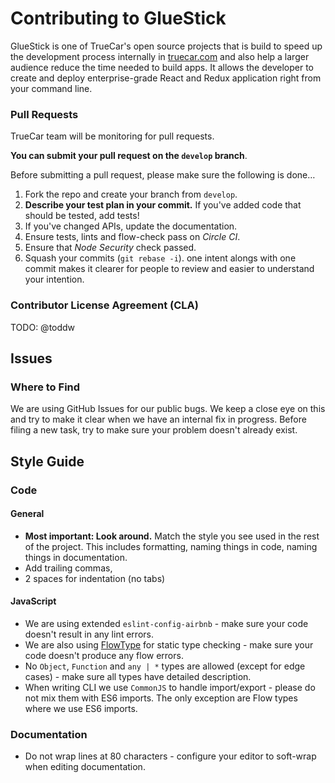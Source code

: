 # Contributing to GlueStick

GlueStick is one of TrueCar's open source projects that is build to speed up the development process internally in [truecar.com](https://truecar.com) and also help a larger audience reduce the time needed to build apps. It allows the developer to create and deploy enterprise-grade React and Redux application right from your command line.

### Pull Requests

TrueCar team will be monitoring for pull requests.

**You can submit your pull request on the `develop` branch**.

Before submitting a pull request, please make sure the following is done…

1. Fork the repo and create your branch from `develop`.
2. **Describe your test plan in your commit.** If you've added code that should be tested, add tests!
3. If you've changed APIs, update the documentation.
4. Ensure tests, lints and flow-check pass on *Circle CI*.
5. Ensure that *Node Security* check passed.
6. Squash your commits (`git rebase -i`).
   one intent alongs with one commit makes it clearer for people to review and easier to understand your intention.

### Contributor License Agreement (CLA)

TODO: @toddw

## Issues

### Where to Find

We are using GitHub Issues for our public bugs. We keep a close eye on this and try to make it clear when we have an internal fix in progress. Before filing a new task, try to make sure your problem doesn't already exist.


## Style Guide

### Code

#### General

* **Most important: Look around.** Match the style you see used in the rest of the project. This includes formatting, naming things in code, naming things in documentation.
* Add trailing commas,
* 2 spaces for indentation (no tabs)

#### JavaScript

* We are using extended `eslint-config-airbnb` - make sure your code doesn't result in any lint errors.
* We are also using [FlowType](https://flowtype.org/) for static type checking - make sure your code doesn't produce any flow errors.
* No `Object`, `Function` and `any | *` types are allowed (except for edge cases) - make sure all types have detailed description.
* When writing CLI we use `CommonJS` to handle import/export - please do not mix them with ES6 imports. The only exception are Flow types where we use ES6 imports.

### Documentation

* Do not wrap lines at 80 characters - configure your editor to soft-wrap when editing documentation.
